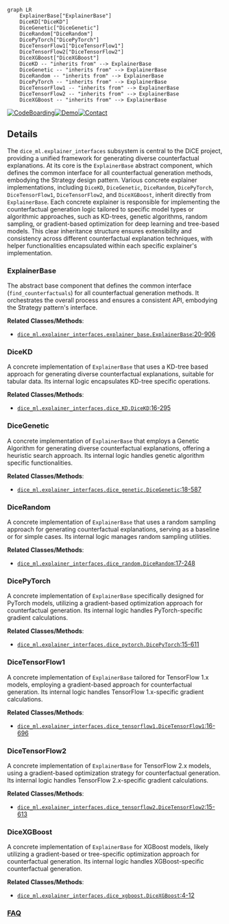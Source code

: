```mermaid
graph LR
    ExplainerBase["ExplainerBase"]
    DiceKD["DiceKD"]
    DiceGenetic["DiceGenetic"]
    DiceRandom["DiceRandom"]
    DicePyTorch["DicePyTorch"]
    DiceTensorFlow1["DiceTensorFlow1"]
    DiceTensorFlow2["DiceTensorFlow2"]
    DiceXGBoost["DiceXGBoost"]
    DiceKD -- "inherits from" --> ExplainerBase
    DiceGenetic -- "inherits from" --> ExplainerBase
    DiceRandom -- "inherits from" --> ExplainerBase
    DicePyTorch -- "inherits from" --> ExplainerBase
    DiceTensorFlow1 -- "inherits from" --> ExplainerBase
    DiceTensorFlow2 -- "inherits from" --> ExplainerBase
    DiceXGBoost -- "inherits from" --> ExplainerBase
```

[![CodeBoarding](https://img.shields.io/badge/Generated%20by-CodeBoarding-9cf?style=flat-square)](https://github.com/CodeBoarding/GeneratedOnBoardings)[![Demo](https://img.shields.io/badge/Try%20our-Demo-blue?style=flat-square)](https://www.codeboarding.org/demo)[![Contact](https://img.shields.io/badge/Contact%20us%20-%20contact@codeboarding.org-lightgrey?style=flat-square)](mailto:contact@codeboarding.org)

## Details

The `dice_ml.explainer_interfaces` subsystem is central to the DiCE project, providing a unified framework for generating diverse counterfactual explanations. At its core is the `ExplainerBase` abstract component, which defines the common interface for all counterfactual generation methods, embodying the Strategy design pattern. Various concrete explainer implementations, including `DiceKD`, `DiceGenetic`, `DiceRandom`, `DicePyTorch`, `DiceTensorFlow1`, `DiceTensorFlow2`, and `DiceXGBoost`, inherit directly from `ExplainerBase`. Each concrete explainer is responsible for implementing the counterfactual generation logic tailored to specific model types or algorithmic approaches, such as KD-trees, genetic algorithms, random sampling, or gradient-based optimization for deep learning and tree-based models. This clear inheritance structure ensures extensibility and consistency across different counterfactual explanation techniques, with helper functionalities encapsulated within each specific explainer's implementation.

### ExplainerBase
The abstract base component that defines the common interface (`find_counterfactuals`) for all counterfactual generation methods. It orchestrates the overall process and ensures a consistent API, embodying the Strategy pattern's interface.


**Related Classes/Methods**:

- <a href="https://github.com/interpretml/DiCE/blob/main/dice_ml/explainer_interfaces/explainer_base.py#L20-L906" target="_blank" rel="noopener noreferrer">`dice_ml.explainer_interfaces.explainer_base.ExplainerBase`:20-906</a>


### DiceKD
A concrete implementation of `ExplainerBase` that uses a KD-tree based approach for generating diverse counterfactual explanations, suitable for tabular data. Its internal logic encapsulates KD-tree specific operations.


**Related Classes/Methods**:

- <a href="https://github.com/interpretml/DiCE/blob/main/dice_ml/explainer_interfaces/dice_KD.py#L16-L295" target="_blank" rel="noopener noreferrer">`dice_ml.explainer_interfaces.dice_KD.DiceKD`:16-295</a>


### DiceGenetic
A concrete implementation of `ExplainerBase` that employs a Genetic Algorithm for generating diverse counterfactual explanations, offering a heuristic search approach. Its internal logic handles genetic algorithm specific functionalities.


**Related Classes/Methods**:

- <a href="https://github.com/interpretml/DiCE/blob/main/dice_ml/explainer_interfaces/dice_genetic.py#L18-L587" target="_blank" rel="noopener noreferrer">`dice_ml.explainer_interfaces.dice_genetic.DiceGenetic`:18-587</a>


### DiceRandom
A concrete implementation of `ExplainerBase` that uses a random sampling approach for generating counterfactual explanations, serving as a baseline or for simple cases. Its internal logic manages random sampling utilities.


**Related Classes/Methods**:

- <a href="https://github.com/interpretml/DiCE/blob/main/dice_ml/explainer_interfaces/dice_random.py#L17-L248" target="_blank" rel="noopener noreferrer">`dice_ml.explainer_interfaces.dice_random.DiceRandom`:17-248</a>


### DicePyTorch
A concrete implementation of `ExplainerBase` specifically designed for PyTorch models, utilizing a gradient-based optimization approach for counterfactual generation. Its internal logic handles PyTorch-specific gradient calculations.


**Related Classes/Methods**:

- <a href="https://github.com/interpretml/DiCE/blob/main/dice_ml/explainer_interfaces/dice_pytorch.py#L15-L611" target="_blank" rel="noopener noreferrer">`dice_ml.explainer_interfaces.dice_pytorch.DicePyTorch`:15-611</a>


### DiceTensorFlow1
A concrete implementation of `ExplainerBase` tailored for TensorFlow 1.x models, employing a gradient-based approach for counterfactual generation. Its internal logic handles TensorFlow 1.x-specific gradient calculations.


**Related Classes/Methods**:

- <a href="https://github.com/interpretml/DiCE/blob/main/dice_ml/explainer_interfaces/dice_tensorflow1.py#L16-L696" target="_blank" rel="noopener noreferrer">`dice_ml.explainer_interfaces.dice_tensorflow1.DiceTensorFlow1`:16-696</a>


### DiceTensorFlow2
A concrete implementation of `ExplainerBase` for TensorFlow 2.x models, using a gradient-based optimization strategy for counterfactual generation. Its internal logic handles TensorFlow 2.x-specific gradient calculations.


**Related Classes/Methods**:

- <a href="https://github.com/interpretml/DiCE/blob/main/dice_ml/explainer_interfaces/dice_tensorflow2.py#L15-L613" target="_blank" rel="noopener noreferrer">`dice_ml.explainer_interfaces.dice_tensorflow2.DiceTensorFlow2`:15-613</a>


### DiceXGBoost
A concrete implementation of `ExplainerBase` for XGBoost models, likely utilizing a gradient-based or tree-specific optimization approach for counterfactual generation. Its internal logic handles XGBoost-specific counterfactual generation.


**Related Classes/Methods**:

- <a href="https://github.com/interpretml/DiCE/blob/main/dice_ml/explainer_interfaces/dice_xgboost.py#L4-L12" target="_blank" rel="noopener noreferrer">`dice_ml.explainer_interfaces.dice_xgboost.DiceXGBoost`:4-12</a>




### [FAQ](https://github.com/CodeBoarding/GeneratedOnBoardings/tree/main?tab=readme-ov-file#faq)